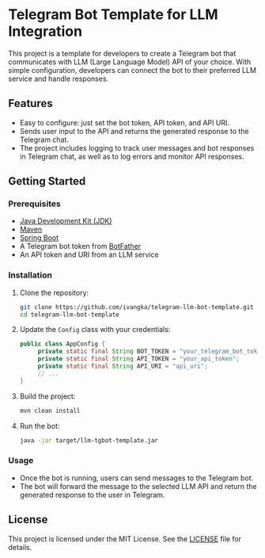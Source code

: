 # Telegram Bot Template for LLM Integration

This project is a template for developers to create a Telegram bot that communicates with LLM (Large Language Model) API of your choice. With simple configuration, developers can connect the bot to their preferred LLM service and handle responses.

## Features

- Easy to configure: just set the bot token, API token, and API URI.
- Sends user input to the API and returns the generated response to the Telegram chat.
- The project includes logging to track user messages and bot responses in Telegram chat, as well as to log errors and monitor API responses.

## Getting Started

### Prerequisites

- [Java Development Kit (JDK)](https://www.oracle.com/java/technologies/javase-jdk17-downloads.html)
- [Maven](https://maven.apache.org/)
- [Spring Boot](https://spring.io/projects/spring-boot)
- A Telegram bot token from [BotFather](https://core.telegram.org/bots#botfather)
- An API token and URI from an LLM service

### Installation

1. Clone the repository:
   ```bash
   git clone https://github.com/ivangka/telegram-llm-bot-template.git
   cd telegram-llm-bot-template
   ```

2. Update the `Config` class with your credentials:
   ```java
   public class AppConfig {
        private static final String BOT_TOKEN = "your_telegram_bot_token";
        private static final String API_TOKEN = "your_api_token";
        private static final String API_URI = "api_uri";
        // ...
   }
   ```

3. Build the project:
   ```bash
   mvn clean install
   ```

4. Run the bot:
   ```bash
   java -jar target/llm-tgbot-template.jar
   ```

### Usage

- Once the bot is running, users can send messages to the Telegram bot.
- The bot will forward the message to the selected LLM API and return the generated response to the user in Telegram.

## License
This project is licensed under the MIT License. See the [LICENSE](LICENSE) file for details.

